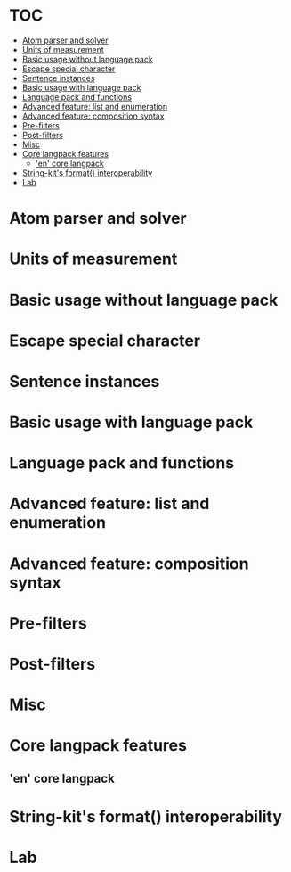 # TOC
   - [Atom parser and solver](#atom-parser-and-solver)
   - [Units of measurement](#units-of-measurement)
   - [Basic usage without language pack](#basic-usage-without-language-pack)
   - [Escape special character](#escape-special-character)
   - [Sentence instances](#sentence-instances)
   - [Basic usage with language pack](#basic-usage-with-language-pack)
   - [Language pack and functions](#language-pack-and-functions)
   - [Advanced feature: list and enumeration](#advanced-feature-list-and-enumeration)
   - [Advanced feature: composition syntax](#advanced-feature-composition-syntax)
   - [Pre-filters](#pre-filters)
   - [Post-filters](#post-filters)
   - [Misc](#misc)
   - [Core langpack features](#core-langpack-features)
     - ['en' core langpack](#core-langpack-features-en-core-langpack)
   - [String-kit's format() interoperability](#string-kits-format-interoperability)
   - [Lab](#lab)
<a name=""></a>
 
<a name="atom-parser-and-solver"></a>
# Atom parser and solver
<a name="units-of-measurement"></a>
# Units of measurement
<a name="basic-usage-without-language-pack"></a>
# Basic usage without language pack
<a name="escape-special-character"></a>
# Escape special character
<a name="sentence-instances"></a>
# Sentence instances
<a name="basic-usage-with-language-pack"></a>
# Basic usage with language pack
<a name="language-pack-and-functions"></a>
# Language pack and functions
<a name="advanced-feature-list-and-enumeration"></a>
# Advanced feature: list and enumeration
<a name="advanced-feature-composition-syntax"></a>
# Advanced feature: composition syntax
<a name="pre-filters"></a>
# Pre-filters
<a name="post-filters"></a>
# Post-filters
<a name="misc"></a>
# Misc
<a name="core-langpack-features"></a>
# Core langpack features
<a name="core-langpack-features-en-core-langpack"></a>
## 'en' core langpack
<a name="string-kits-format-interoperability"></a>
# String-kit's format() interoperability
<a name="lab"></a>
# Lab
